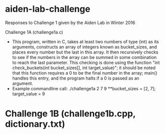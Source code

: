 # aiden-lab-challenge
Responses to Challenge 1 given by the Aiden Lab in Winter 2016

Challenge 1A (challenge1a.c)

* This program, written in C, takes at least two numbers of type (int) as its arguments, constructs an array of integers known as bucket_sizes, and places every number but the last in this array. It then recursively checks to see if the numbers in the array can be summed in some combination to reach the last parameter. This checking is done using the function "int check_buckets(int bucket_sizes[], int target_value)"; it should be noted that this function requires a 0 to be the final number in the array; main() handles this entry, and the program halts if a 0 is passed as an argument.  
* Example commandline call: ./challenge1a 2 7 9
**bucket_sizes = [2, 7]; target_value = 9

# Challenge 1B (challenge1b.cpp, dictionary.txt)
